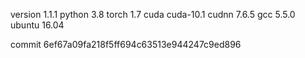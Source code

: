 version 1.1.1
python 3.8
torch 1.7
cuda cuda-10.1
cudnn 7.6.5
gcc 5.5.0
ubuntu 16.04

commit 6ef67a09fa218f5ff694c63513e944247c9ed896